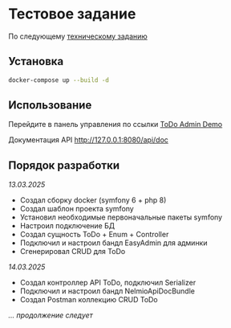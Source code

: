 # Тестовое задание

По следующему [техническому заданию](https://drive.google.com/file/d/1vr8fnsEqPCmgAAltMvuCKvt0neTF9b2f/view?usp=sharing)


##  Установка

```bash
docker-compose up --build -d
```

## Использование

Перейдите в панель управления по ссылки [ToDo Admin Demo](http://127.0.0.1:8080/admin)

Документация API http://127.0.0.1:8080/api/doc


## Порядок разработки
_13.03.2025_
* Создал сборку docker (symfony 6 + php 8)
* Создал шаблон проекта symfony
* Установил необходимые первоначальные пакеты symfony
* Настроил подключение БД
* Создал сущность ToDo + Enum + Controller
* Подключил и настроил бандл EasyAdmin для админки
* Сгенерировал CRUD для ToDo

_14.03.2025_
* Создал контроллер API ToDo, подключил Serializer
* Подключил и настроил бандл NelmioApiDocBundle
* Создал Postman коллекцию CRUD ToDo

_... продолжение следует_

